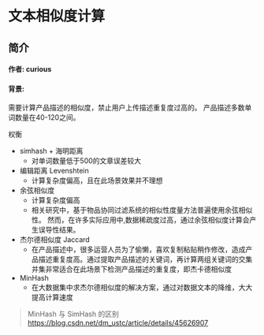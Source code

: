 # 文本相似度计算
## 简介
#### 作者: curious
#### 背景:
需要计算产品描述的相似度，禁止用户上传描述重复度过高的。
产品描述多数单词数量在40-120之间。

权衡
- simhash + 海明距离
    - 对单词数量低于500的文章误差较大
- 编辑距离 Levenshtein
    - 计算复杂度偏高，且在此场景效果并不理想
- 余弦相似度
    - 计算复杂度偏高
    - 相关研究中，基于物品协同过滤系统的相似性度量方法普遍使用余弦相似性。 然而，在许多实际应用中,数据稀疏度过高，通过余弦相似度计算会产生误导性结果。
- 杰尔德相似度 Jaccard
    - 在产品描述中，很多运营人员为了偷懒，喜欢复制粘贴稍作修改，造成产品描述重复度高。通过提取产品描述的关键词，再计算两组关键词的交集并集非常适合在此场景下检测产品描述的重复度，即杰卡德相似度
- MinHash
    - 在大数据集中求杰尔德相似度的解决方案，通过对数据文本的降维，大大提高计算速度
> MinHash 与 SimHash 的区别 https://blog.csdn.net/dm_ustc/article/details/45626907
